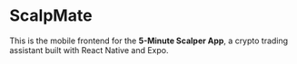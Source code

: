 # ScalpMate
This is the mobile frontend for the **5-Minute Scalper App**, a crypto trading assistant built with React Native and Expo.
